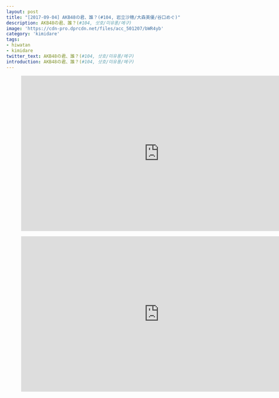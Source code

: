 ```yaml
---
layout: post
title: "[2017-09-04] AKB48の君、誰？(#104, 岩立沙穂/大森美優/谷口めぐ)"
description: AKB48の君、誰？(#104, 삿호/미유퐁/메구)
image: 'https://cdn-pro.dprcdn.net/files/acc_501207/bWR4yb'
category: 'kimidare'
tags:
- hiwatan
- kimidare
twitter_text: AKB48の君、誰？(#104, 삿호/미유퐁/메구)
introduction: AKB48の君、誰？(#104, 삿호/미유퐁/메구)
---
```

<figure class="video_container">
<iframe width="740" height="416" src="https://serviceapi.nmv.naver.com/flash/convertIframeTag.nhn?vid=E6A909CAB8982A77FFCEBA6B3D1A47100729&outKey=V1276d744a0e02dd3e6996b9438f8028aaf5e8cf5fbd2b0c133e06b9438f8028aaf5e" frameborder="no" scrolling="no" webkitallowfullscreen mozallowfullscreen allowfullscreen></iframe>
</figure>

<figure class="video_container">
<iframe width="740" height="416" src="https://serviceapi.nmv.naver.com/flash/convertIframeTag.nhn?vid=BE5A7789F1EBA43E16019259F08FDB789A58&outKey=V1293e802135053cffbba68b6f5f43e3ae7066c89d5af89bc216a68b6f5f43e3ae706" frameborder="no" scrolling="no" webkitallowfullscreen mozallowfullscreen allowfullscreen></iframe>
</figure>
